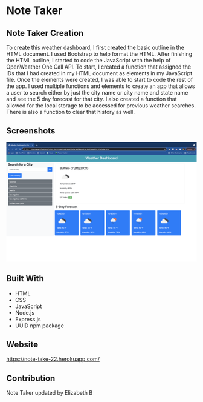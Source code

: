 # Note Taker

## Note Taker Creation
To create this weather dashboard, I first created the basic outline in the HTML document. I used Bootstrap to help format the HTML. After finishing the HTML outline, I started to code the JavaScript with the help of OpenWeather One Call API. To start, I created a function that assigned the IDs that I had created in my HTML document as elements in my JavaScript file. Once the elements were created, I was able to start to code the rest of the app. I used multiple functions and elements to create an app that allows a user to search either by just the city name or city name and state name and see the 5 day forecast for that city. I also created a function that allowed for the local storage to be accessed for previous weather searches. There is also a function to clear that history as well.

## Screenshots
![Screenshot #1](https://github.com/ebeltz/weather-dashboard-by-city/blob/main/Assets/images/screenshot1.png)

## Built With
* HTML
* CSS
* JavaScript
* Node.js
* Express.js
* UUID npm package

## Website
https://note-take-22.herokuapp.com/

## Contribution
Note Taker updated by Elizabeth B
